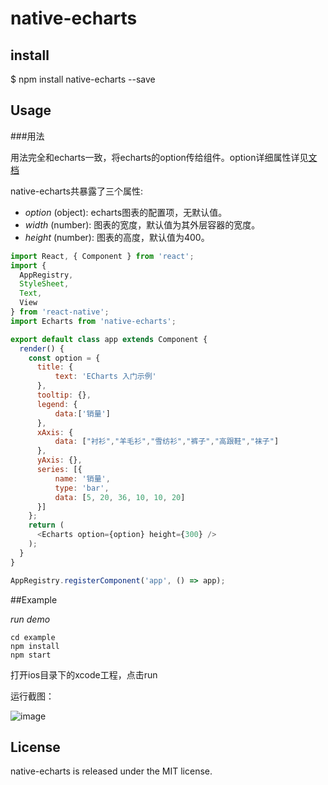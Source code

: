 # native-echarts

## install

$ npm install native-echarts --save

## Usage

###用法

用法完全和echarts一致，将echarts的option传给组件。option详细属性详见[文档](http://echarts.baidu.com/option.html#title)

native-echarts共暴露了三个属性:

* *option* (object): echarts图表的配置项，无默认值。 
* *width* (number): 图表的宽度，默认值为其外层容器的宽度。 
* *height* (number): 图表的高度，默认值为400。 


```js
import React, { Component } from 'react';
import {
  AppRegistry,
  StyleSheet,
  Text,
  View
} from 'react-native';
import Echarts from 'native-echarts';

export default class app extends Component {
  render() {
    const option = {
      title: {
          text: 'ECharts 入门示例'
      },
      tooltip: {},
      legend: {
          data:['销量']
      },
      xAxis: {
          data: ["衬衫","羊毛衫","雪纺衫","裤子","高跟鞋","袜子"]
      },
      yAxis: {},
      series: [{
          name: '销量',
          type: 'bar',
          data: [5, 20, 36, 10, 10, 20]
      }]
    };
    return (
      <Echarts option={option} height={300} />
    );
  }
}

AppRegistry.registerComponent('app', () => app);

```



##Example

*run demo*

```
cd example
npm install
npm start
```
打开ios目录下的xcode工程，点击run

运行截图：

![image](https://github.com/somonus/react-native-echarts/blob/master/example/demo.png)

## License

native-echarts is released under the MIT license.
